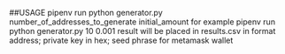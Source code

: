 ##USAGE
pipenv run python generator.py number_of_addresses_to_generate initial_amount
for example
pipenv run python generator.py 10 0.001
result will be placed in results.csv in format
address; private key in hex; seed phrase for metamask wallet
